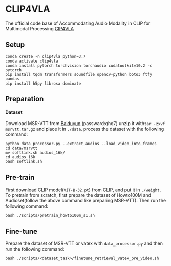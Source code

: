 # CLIP4VLA
The official code base of Accommodating Audio Modality in CLIP for Multimodal Processing [CIP4VLA](https://arxiv.org/pdf/2303.06591.pdf)
## Setup
```
conda create -n clip4vla python=3.7
conda activate clip4vla
conda install pytorch torchvision torchaudio cudatoolkit=10.2 -c pytorch
pip install tqdm transformers soundfile opencv-python boto3 ftfy pandas
pip install h5py librosa dominate
```
## Preparation
#### Dataset
Download MSR-VTT from [Baiduyun](https://pan.baidu.com/s/11VWH8VqczIj42LXJ3Y-wkA?pwd=qhq7) (passward:qhq7)
unzip it with```tar -zxvf msrvtt.tar.gz``` and place it in `./data`.
process the dataset with the following command:
```
python data_processor.py --extract_audios --load_video_into_frames
cd data/msrvtt
mv softlink.sh audios_16k/
cd audios_16k
bash softlink.sh
``` 

## Pre-train
First download CLIP model(```ViT-B-32.pt```) from [CLIP](https://github.com/openai/CLIP/tree/main), and put it in ```./weight```.  
To pretrain from scratch, first prepare the dataset of Howto100M and Audioset(follow the above command like preparing MSR-VTT). Then run the following command:
```
bash ./scripts/pretrain_howto100m_s1.sh
```

## Fine-tune
Prepare the dataset of MSR-VTT or vatex with ```data_processor.py``` and then run the following command:
```
bash ./scripts/<dataset_task>/finetune_retrieval_vatex_pre_video.sh
```





